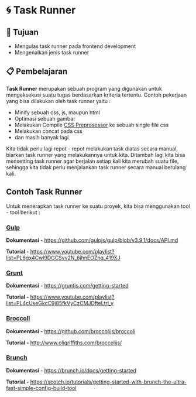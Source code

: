# :cyclone: Task Runner

## :bookmark_tabs: Tujuan

- Mengulas task runner pada frontend development
- Mengenalkan jenis task runner

## :clipboard: Pembelajaran

**Task Runner** merupakan sebuah program yang digunakan untuk mengeksekusi suatu tugas berdasarkan kriteria tertentu. Contoh pekerjaan yang bisa dilakukan oleh task runner yaitu :

- Minify sebuah css, js, maupun html
- Optimasi sebuah gambar
- Melakukan Compile [CSS Preprosessor](preprocessor-css.md) ke sebuah single file css
- Melakukan concat pada css
- dan masih banyak lagi

Kita tidak perlu lagi repot - repot melakukan task diatas secara manual, biarkan task runner yang melakukannya untuk kita. Ditambah lagi kita bisa mensetting task runner agar berjalan setiap kali kita merubah suatu file, sehingga kita tidak perlu menjalankan task runner secara manual berulang kali.

## Contoh Task Runner

Untuk menerapkan task runner ke suatu proyek, kita bisa menggunakan tool - tool berikut :

### [Gulp](https://gulpjs.com/)

**Dokumentasi -** https://github.com/gulpjs/gulp/blob/v3.9.1/docs/API.md

**Tutorial -** https://www.youtube.com/playlist?list=PL6gx4Cwl9DGCSvv2N_6jhnEOZnq_419XJ

### [Grunt](https://gruntjs.com/)

**Dokumentasi -** https://gruntjs.com/getting-started

**Tutorial -** https://www.youtube.com/playlist?list=PL4cUxeGkcC9j85fkVyCzCMJDfteLtrl_y

### [Broccoli](http://broccolijs.com/)

**Dokumentasi -** https://github.com/broccolijs/broccoli

**Tutorial -** http://www.oligriffiths.com/broccolijs/

### [Brunch](https://brunch.io/)

**Dokumentasi -** https://brunch.io/docs/getting-started

**Tutorial -** https://scotch.io/tutorials/getting-started-with-brunch-the-ultra-fast-simple-config-build-tool

